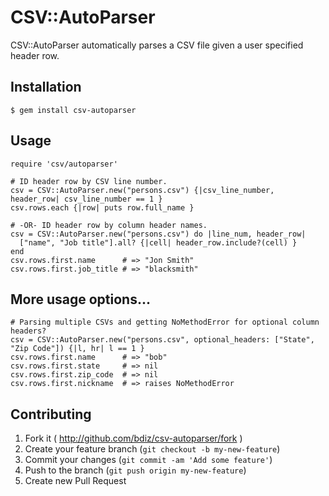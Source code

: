 # CSV::AutoParser

CSV::AutoParser automatically parses a CSV file given a user specified header row.

## Installation

    $ gem install csv-autoparser

## Usage

    require 'csv/autoparser'

    # ID header row by CSV line number.
    csv = CSV::AutoParser.new("persons.csv") {|csv_line_number, header_row| csv_line_number == 1 }
    csv.rows.each {|row| puts row.full_name }

    # -OR- ID header row by column header names.
    csv = CSV::AutoParser.new("persons.csv") do |line_num, header_row| 
      ["name", "Job title"].all? {|cell| header_row.include?(cell) } 
    end
    csv.rows.first.name      # => "Jon Smith"
    csv.rows.first.job_title # => "blacksmith"

## More usage options...

    # Parsing multiple CSVs and getting NoMethodError for optional column headers?
    csv = CSV::AutoParser.new("persons.csv", optional_headers: ["State", "Zip Code"]) {|l, hr| l == 1 }
    csv.rows.first.name      # => "bob"
    csv.rows.first.state     # => nil
    csv.rows.first.zip_code  # => nil
    csv.rows.first.nickname  # => raises NoMethodError

## Contributing

1. Fork it ( http://github.com/bdiz/csv-autoparser/fork )
2. Create your feature branch (`git checkout -b my-new-feature`)
3. Commit your changes (`git commit -am 'Add some feature'`)
4. Push to the branch (`git push origin my-new-feature`)
5. Create new Pull Request
